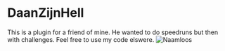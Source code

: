 # DaanZijnHell
This is a plugin for a friend of mine. He wanted to do speedruns but then with challenges. Feel free to use my code elswere.
![Naamloos](https://user-images.githubusercontent.com/81578391/154864111-17658840-45fc-4f7b-8d17-28f108018530.png)
